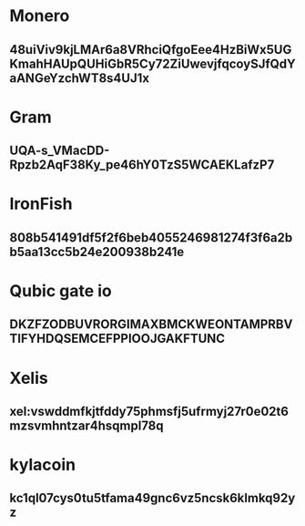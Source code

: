 # Monero
## 48uiViv9kjLMAr6a8VRhciQfgoEee4HzBiWx5UGKmahHAUpQUHiGbR5Cy72ZiUwevjfqcoySJfQdYaANGeYzchWT8s4UJ1x
# Gram
## UQA-s_VMacDD-Rpzb2AqF38Ky_pe46hY0TzS5WCAEKLafzP7
# IronFish
## 808b541491df5f2f6beb4055246981274f3f6a2bb5aa13cc5b24e200938b241e
# Qubic gate io
## DKZFZODBUVRORGIMAXBMCKWEONTAMPRBVTIFYHDQSEMCEFPPIOOJGAKFTUNC
# Xelis
## xel:vswddmfkjtfddy75phmsfj5ufrmyj27r0e02t6mzsvmhntzar4hsqmpl78q
# kylacoin
## kc1ql07cys0tu5tfama49gnc6vz5ncsk6klmkq92yz
